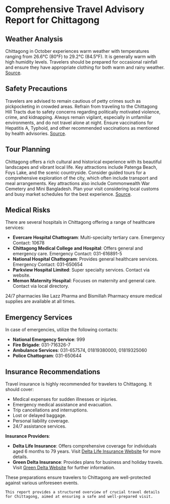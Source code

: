 # Comprehensive Travel Advisory Report for Chittagong

## Weather Analysis
Chittagong in October experiences warm weather with temperatures ranging from 26.6°C (80°F) to 29.2°C (84.5°F). It is generally warm with high humidity levels. Travelers should be prepared for occasional rainfall and ensure they have appropriate clothing for both warm and rainy weather. [Source](https://weatherspark.com/m/111960/10/Average-Weather-in-October-in-Chittagong-Bangladesh).

## Safety Precautions
Travelers are advised to remain cautious of petty crimes such as pickpocketing in crowded areas. Refrain from traveling to the Chittagong Hill Tracts due to safety concerns regarding politically motivated violence, crime, and kidnapping. Always remain vigilant, especially in unfamiliar environments, and do not travel alone at night. Ensure vaccinations for Hepatitis A, Typhoid, and other recommended vaccinations as mentioned by health advisories. [Source](https://travel.state.gov/content/travel/en/traveladvisories/traveladvisories/bangladesh-travel-advisory.html).

## Tour Planning
Chittagong offers a rich cultural and historical experience with its beautiful landscapes and vibrant local life. Key attractions include Patenga Beach, Foys Lake, and the scenic countryside. Consider guided tours for a comprehensive exploration of the city, which often include transport and meal arrangements. Key attractions also include Commonwealth War Cemetery and Mini Bangladesh. Plan your visit considering local customs and busy market schedules for the best experience. [Source](https://www.tripadvisor.com/AttractionProductReview-g319837-d19585995-Day_Long_Chittagong_City_Tour-Chittagong_City_Chittagong_Division.html).

## Medical Risks
There are several hospitals in Chittagong offering a range of healthcare services:

- **Evercare Hospital Chattogram**: Multi-specialty tertiary care. Emergency Contact: 10678
- **Chittagong Medical College and Hospital**: Offers general and emergency care. Emergency Contact: 031-616891-5
- **National Hospital Chattogram**: Provides general healthcare services. Emergency Contact: 031-650654
- **Parkview Hospital Limited**: Super specialty services. Contact via website.
- **Memon Maternity Hospital**: Focuses on maternity and general care. Contact via local directory.

24/7 pharmacies like Lazz Pharma and Bismillah Pharmacy ensure medical supplies are available at all times.

## Emergency Services
In case of emergencies, utilize the following contacts:

- **National Emergency Service**: 999
- **Fire Brigade**: 031-716326-7
- **Ambulance Services**: 031-657574, 01819380000, 01819325060
- **Police Chattogram**: 031-650644

## Insurance Recommendations
Travel insurance is highly recommended for travelers to Chittagong. It should cover:

- Medical expenses for sudden illnesses or injuries.
- Emergency medical assistance and evacuation.
- Trip cancellations and interruptions.
- Lost or delayed baggage.
- Personal liability coverage.
- 24/7 assistance services.

**Insurance Providers**:

- **Delta Life Insurance**: Offers comprehensive coverage for individuals aged 6 months to 79 years. Visit [Delta Life Insurance Website](https://www.deltalife.org/overseas-mediclaim-policy) for more details.
- **Green Delta Insurance**: Provides plans for business and holiday travels. Visit [Green Delta Website](https://green-delta.com/travel-insurance/) for further information.

These preparations ensure travelers to Chittagong are well-protected against various unforeseen events.
```
This report provides a structured overview of crucial travel details for Chittagong, aimed at ensuring a safe and well-prepared visit.